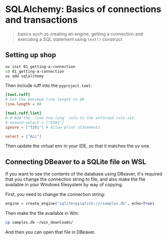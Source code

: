 # SQLAlchemy: Basics of connections and transactions
> basics such as creating an engine, getting a connection and executing a SQL statement using `text()` construct


## Setting up shop

```bash
uv init 01_getting-a-connection
cd 01_getting-a-connection
uv add sqlalchemy
```

Then include ruff into the `pyproject.toml`:

```toml
[tool.ruff]
# Set the maximum line length to 80
line-length = 80

[tool.ruff.lint]
# # Add the `line-too-long` rule to the enforced rule set.
# extend-select = ["E501"]
ignore = ["T201"] # Allow print statements

select = ["ALL"]
```

Then update the virtual env in your IDE, so that it matches the uv one.

## Connecting DBeaver to a SQLite file on WSL

If you want to see the contents of the database using DBeaver, it's required that you change the connection string to file, and also make the file available in your Windows filesystem by way of copying.

First, you need to change the connection string:

```python
engine = create_engine("sqlite+pysqlite:///samples.db", echo=True)
```

Then make the file available in Win:

```bash
cp samples.db ~/win_downloads/
```

And then you can open that file in DBeaver.